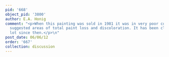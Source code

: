 ```yaml
---
pid: '668'
object_pid: '3800'
author: E.A. Honig
comment: "<p>When this painting was sold in 1981 it was in very poor condition; reproduction
  suggested areas of total paint loss and discoloration. It has been cleaned up a
  lot since then.</p>\n"
post_date: 06/06/12
order: '667'
collection: discussion
---
```


